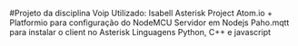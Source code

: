 #Projeto da disciplina Voip
Utilizado:
Isabell Asterisk Project
Atom.io + Platformio para configuração do NodeMCU
Servidor em Nodejs
Paho.mqtt para instalar o client no Asterisk
Linguagens Python, C++ e javascript
